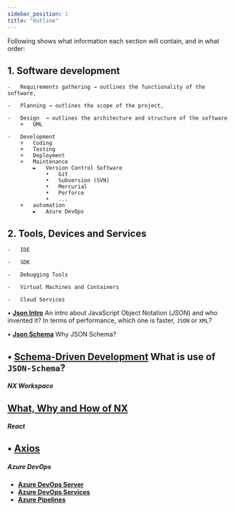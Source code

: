 ```yaml
---
sidebar_position: 1
title: "Outline"
---
```


Following shows what information each section will contain, and in what order:

## 1. **Software development**
    -   Requirements gathering → outlines the functionality of the software,

    -   Planning → outlines the scope of the project,

    -   Design  → outlines the architecture and structure of the software
        +   UML

    -   Development
        +   Coding
        +   Testing
        +   Deployment
        +   Maintenance
            ►   Version Control Software
                •   Git
                •   Subversion (SVN)
                •   Mercurial
                •   Perforce
                •   ...
        +   automation
            ►   Azure DevOps

## 2. **Tools, Devices and Services**

    -   IDE

    -   SDK

    -   Debugging Tools

    -   Virtual Machines and Containers

    -   Cloud Services

• **[Json Intro](/docs/json/json-overview/intro)**
 An intro about JavaScript Object Notation (*JSON*) and who invented it? In terms of performance, which one is faster, `JSON` or `XML`?

• **[Json Schema](/docs/json/json-overview/sch)**
Why JSON Schema?

• **[Schema-Driven Development](/docs/json/json-overview/sch-dev)**
What is use of `JSON-Schema`?
 --------------------------------

##### **NX Workspace**
**[What, Why and How of NX](/docs/development-env-tools/frameworks-libraries/nx-workspace/nx-Basics)**
 --------------------------------

##### **React**
• **[Axios](/docs/react/axios)**
 --------------------------------

##### **Azure DevOps**
-    **[Azure DevOps Server](/docs/azuredevops/intro)**
-    **[Azure DevOps Services](/docs/azuredevops/azure-devops-services)**
-    **[Azure Pipelines](/docs/azuredevops/azure-pipelines)**

